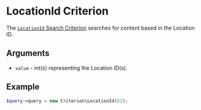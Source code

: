 # LocationId Criterion

The [`LocationId` Search Criterion](https://github.com/ezsystems/ezpublish-kernel/blob/v7.5.6/eZ/Publish/API/Repository/Values/Content/Query/Criterion/LocationId.php)
searches for content based in the Location ID.

## Arguments

- `value` - int(s) representing the Location ID(s).

## Example

``` php
$query->query = new Criterion\LocationId(62);
```
